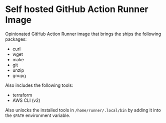 # Self hosted GitHub Action Runner Image

Opinionated GitHub Action Runner image that brings the ships the following packages:
* curl 
* wget 
* make 
* git 
* unzip 
* gnupg

Also includes the following tools:
* terraform
* AWS CLI (v2)

Also unlocks the installed tools in `/home/runner/.local/bin` by adding it into the `$PATH` environment variable.
